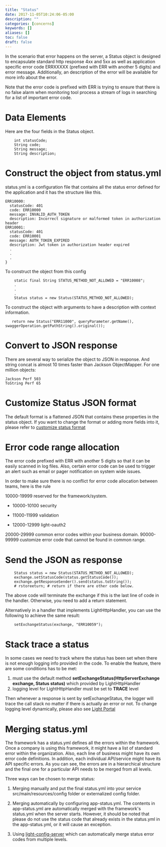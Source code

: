 ```yaml
---
title: "Status"
date: 2017-11-05T10:24:06-05:00
description: ""
categories: [concerns]
keywords: []
aliases: []
toc: false
draft: false
---
```


In the scenario that error happens on the server, a Status object is designed
to encapsulate standard http response 4xx and 5xx as well as application specific
error code ERRXXXXX (prefixed with ERR with another 5 digits) and error message.
Additionally, an description of the error will be available for more info about
the error.

Note that the error code is prefixed with ERR is trying to ensure that there is
no false alarm when monitoring tool process a stream of logs in searching for a
list of important error code. 

# Data Elements

Here are the four fields in the Status object.
```
    int statusCode;
    String code;
    String message;
    String description;
```

# Construct the object from status.yml
status.yml is a configuration file that contains all the status error defined
for the application and it has the structure like this.

```
ERR10000:
  statusCode: 401
  code: ERR10000
  message: INVALID_AUTH_TOKEN
  description: Incorrect signature or malformed token in authorization header
ERR10001:
  statusCode: 401
  code: ERR10001
  message: AUTH_TOKEN_EXPIRED
  description: Jwt token in authorization header expired
  .
  .
  .
}
```

To construct the object from this config

```
    static final String STATUS_METHOD_NOT_ALLOWED = "ERR10008";
    .
    .
    .
    Status status = new Status(STATUS_METHOD_NOT_ALLOWED);

```
To construct the object with arguments to have a description with context information.

```
   return new Status("ERR11000", queryParameter.getName(), swaggerOperation.getPathString().original());

```

# Convert to JSON response

There are several way to serialize the object to JSON in response. And string
concat is almost 10 times faster than Jackson ObjectMapper. For one million
objects:

```
Jackson Perf 503
ToString Perf 65

```

# Customize Status JSON format

The default format is a flattened JSON that contains these properties in the status
object. If you want to change the format or adding more fields into it, please refer
to [customize status format][]

# Error code range allocation
The error code prefixed with ERR with another 5 digits so that it can be easily
scanned in log files. Also, certain error code can be used to trigger an alert
such as email or pager notification on system wide issues.

In order to make sure there is no conflict for error code allocation between
teams, here is the rule

10000-19999 reserved for the framework/system.
   * 10000-10100 security

   * 11000-11999 validation

   * 12000-12999 light-oauth2

20000-29999 common error codes within your business domain.
90000-99999 customize error code that cannot be found in common range.

# Send the JSON as response

```
    Status status = new Status(STATUS_METHOD_NOT_ALLOWED);
    exchange.setStatusCode(status.getStatusCode());
    exchange.getResponseSender().send(status.toString());
    # rstoreeturn; # return if there are other code below.
```
The above code will terminate the exchange if this is the last line of code in the
handler. Otherwise, you need to add a return statement. 

Alternatively in a handler that implements LightHttpHandler, you can use the following to achieve the same result:
```
    setExchangeStatus(exchange, "ERR10059");
```

# Stack trace a status
In some cases we need to track where the status has been set when there is not enough logging info provided in the code.
To enable the feature, there are some conditions has to be met:
1. must use the default method **setExchangeStatus(HttpServerExchange exchange, Status status)** which provided by LightHttpHandler  
2. logging level for LightHttpHandler must be set to **TRACE** level

Then whenever a response is sent by setExchangeStatus, the logger will trace the call stack no matter if there is actually an error or not.
To change logging level dynamically, please also see [Light Portal](../getting-started/light-portal.md)


# Merging status.yml

The framework has a status.yml defines all the errors within the framework. Once a
company is using this framework, it might have a list of standard error within the
organization. Also, each line of business might have its own error code definitions.
In addition, each individual API/service might have its API specific errors. As you
can see, the errors are in a hierarchical structure and the final one for a particular
API needs to be merged from all levels. 

Three ways can be chosen to merge status:

1. Merging manually and put the final status.yml into your service src/main/resources/config
folder or externalized config folder.

2. Merging automatically by configuring app-status.yml. The contents in app-status.yml are automatically merged with the framework's status.yml when the server starts. However, it should be noted that please do not use the status code that already exists in the status.yml in the app-status.yml, or it will cause an exception.

3. Using [light-config-server][] which can automatically merge status
error codes from multiple levels.

 

[customize status format]: /faq/customize-status/
[light-config-server]: https://github.com/networknt/light-config-server
